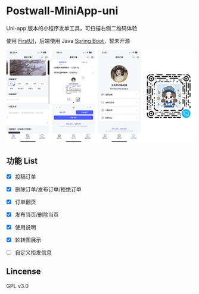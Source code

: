 # Postwall-MiniApp-uni

Uni-app 版本的小程序发单工具，可扫描右侧二维码体验

使用 [FirstUI](https://github.com/FirstUI/FirstUI)，后端使用 Java [Spring Boot](https://spring.io)，暂未开源

![demo](assets/demo.png)

## 功能 List

- [x] 投稿订单

- [x] 删除订单/发布订单/拒绝订单

- [x] 订单翻页

- [x] 发布当页/删除当页

- [x] 使用说明

- [x] 轮转图展示

- [ ] 自定义拒发信息 

## Lincense 

GPL v3.0

